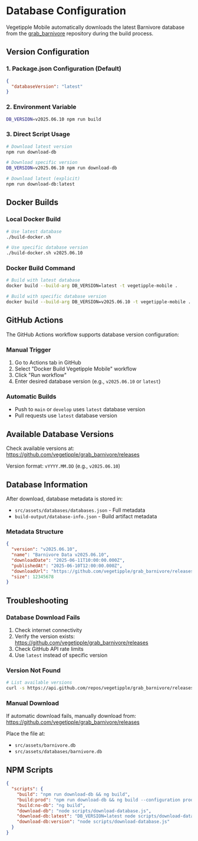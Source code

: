 # Database Configuration

Vegetipple Mobile automatically downloads the latest Barnivore database from the [grab_barnivore](https://github.com/vegetipple/grab_barnivore) repository during the build process.

## Version Configuration

### 1. Package.json Configuration (Default)
```json
{
  "databaseVersion": "latest"
}
```

### 2. Environment Variable
```bash
DB_VERSION=v2025.06.10 npm run build
```

### 3. Direct Script Usage
```bash
# Download latest version
npm run download-db

# Download specific version
DB_VERSION=v2025.06.10 npm run download-db

# Download latest (explicit)
npm run download-db:latest
```

## Docker Builds

### Local Docker Build
```bash
# Use latest database
./build-docker.sh

# Use specific database version
./build-docker.sh v2025.06.10
```

### Docker Build Command
```bash
# Build with latest database
docker build --build-arg DB_VERSION=latest -t vegetipple-mobile .

# Build with specific database version
docker build --build-arg DB_VERSION=v2025.06.10 -t vegetipple-mobile .
```

## GitHub Actions

The GitHub Actions workflow supports database version configuration:

### Manual Trigger
1. Go to Actions tab in GitHub
2. Select "Docker Build Vegetipple Mobile" workflow
3. Click "Run workflow"
4. Enter desired database version (e.g., `v2025.06.10` or `latest`)

### Automatic Builds
- Push to `main` or `develop` uses `latest` database version
- Pull requests use `latest` database version

## Available Database Versions

Check available versions at: https://github.com/vegetipple/grab_barnivore/releases

Version format: `vYYYY.MM.DD` (e.g., `v2025.06.10`)

## Database Information

After download, database metadata is stored in:
- `src/assets/databases/databases.json` - Full metadata
- `build-output/database-info.json` - Build artifact metadata

### Metadata Structure
```json
{
  "version": "v2025.06.10",
  "name": "Barnivore Data v2025.06.10",
  "downloadDate": "2025-06-11T10:00:00.000Z",
  "publishedAt": "2025-06-10T12:00:00.000Z",
  "downloadUrl": "https://github.com/vegetipple/grab_barnivore/releases/tag/v2025.06.10",
  "size": 12345678
}
```

## Troubleshooting

### Database Download Fails
1. Check internet connectivity
2. Verify the version exists: https://github.com/vegetipple/grab_barnivore/releases
3. Check GitHub API rate limits
4. Use `latest` instead of specific version

### Version Not Found
```bash
# List available versions
curl -s https://api.github.com/repos/vegetipple/grab_barnivore/releases | grep '"tag_name"'
```

### Manual Download
If automatic download fails, manually download from:
https://github.com/vegetipple/grab_barnivore/releases

Place the file at:
- `src/assets/barnivore.db`
- `src/assets/databases/barnivore.db`

## NPM Scripts

```json
{
  "scripts": {
    "build": "npm run download-db && ng build",
    "build:prod": "npm run download-db && ng build --configuration production",
    "build:no-db": "ng build",
    "download-db": "node scripts/download-database.js",
    "download-db:latest": "DB_VERSION=latest node scripts/download-database.js",
    "download-db:version": "node scripts/download-database.js"
  }
}
```